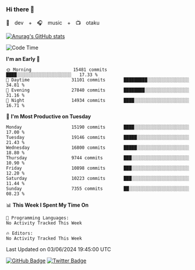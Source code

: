 ### Hi there 👋

🚀　dev　+　🎧　music　+　📺　otaku


[![Anurag's GitHub stats](https://github-readme-stats.vercel.app/api?username=koheitasaka&count_private=true&show_icons=true&theme=monokai)](https://github.com/koheitasaka/github-readme-stats)

<!--START_SECTION:waka-->
![Code Time](http://img.shields.io/badge/Code%20Time-1%2C161%20hrs%2023%20mins-blue)

**I'm an Early 🐤** 

```text
🌞 Morning                15481 commits       ████░░░░░░░░░░░░░░░░░░░░░   17.33 % 
🌆 Daytime                31101 commits       █████████░░░░░░░░░░░░░░░░   34.81 % 
🌃 Evening                27840 commits       ████████░░░░░░░░░░░░░░░░░   31.16 % 
🌙 Night                  14934 commits       ████░░░░░░░░░░░░░░░░░░░░░   16.71 % 
```
📅 **I'm Most Productive on Tuesday** 

```text
Monday                   15190 commits       ████░░░░░░░░░░░░░░░░░░░░░   17.00 % 
Tuesday                  19146 commits       █████░░░░░░░░░░░░░░░░░░░░   21.43 % 
Wednesday                16800 commits       █████░░░░░░░░░░░░░░░░░░░░   18.80 % 
Thursday                 9744 commits        ███░░░░░░░░░░░░░░░░░░░░░░   10.90 % 
Friday                   10898 commits       ███░░░░░░░░░░░░░░░░░░░░░░   12.20 % 
Saturday                 10223 commits       ███░░░░░░░░░░░░░░░░░░░░░░   11.44 % 
Sunday                   7355 commits        ██░░░░░░░░░░░░░░░░░░░░░░░   08.23 % 
```


📊 **This Week I Spent My Time On** 

```text
💬 Programming Languages: 
No Activity Tracked This Week

🔥 Editors: 
No Activity Tracked This Week
```


 Last Updated on 03/06/2024 19:45:00 UTC
<!--END_SECTION:waka-->

[![GitHub Badge](https://img.shields.io/badge/GitHub-100000?style=for-the-badge&logo=github&logoColor=white)](https://github.com/koheitasaka)
[![Twitter Badge](https://img.shields.io/badge/Twitter-1DA1F2?style=for-the-badge&logo=twitter&logoColor=white)](https://twitter.com/sleep_asleep_)
